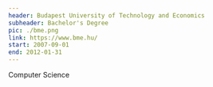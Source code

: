 ```yaml
---
header: Budapest University of Technology and Economics
subheader: Bachelor's Degree
pic: ./bme.png
link: https://www.bme.hu/
start: 2007-09-01
end: 2012-01-31
---
```


Computer Science
